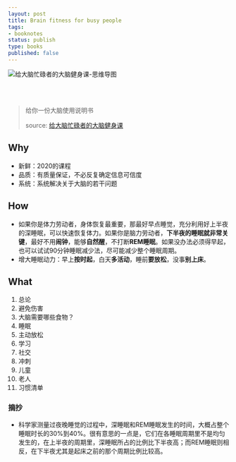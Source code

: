 ```yaml
--- 
layout: post
title: Brain fitness for busy people
tags: 
- booknotes
status: publish
type: books
published: false
---
```


![给大脑忙碌者的大脑健身课-思维导图](https://i.imgur.com/BL3PTyQ.png)

<br>
<br>

> 给你一份大脑使用说明书  
> 
> source: [给大脑忙碌者的大脑健身课](https://www.dedao.cn/course/6mQARNzM8r1KQQ3snpKe3dGOg0aPon)

## Why

* 新鲜：2020的课程
* 品质：有质量保证，不必反复确定信息可信度
* 系统：系统解决关于大脑的若干问题
 
## How

* 如果你是体力劳动者，身体恢复最重要，那最好早点睡觉，充分利用好上半夜的深睡眠，可以快速恢复体力。如果你是脑力劳动者，**下半夜的睡眠就非常关键**，最好不用**闹钟**，能够**自然醒**，不打断**REM睡眠**。如果没办法必须得早起，也可以试试90分钟睡眠减少法，尽可能减少整个睡眠周期。
* 增大睡眠动力：早上**按时起**，白天**多活动**，睡前**要放松**，没事**别上床**。

## What


1. 总论
1. 避免伤害
1. 大脑需要哪些食物？
1. 睡眠
1. 主动放松
1. 学习
1. 社交
1. 冲刺
1. 儿童
1. 老人
1. 习惯清单

### 摘抄

* 科学家测量过夜晚睡觉的过程中，深睡眠和REM睡眠发生的时间，大概占整个睡眠时长的30%到40%。很有意思的一点是，它们在各睡眠周期里不是均匀发生的，在上半夜的周期里，深睡眠所占的比例比下半夜高；而REM睡眠则相反，在下半夜尤其是起床之前的那个周期比例比较高。


<br>
<br>

